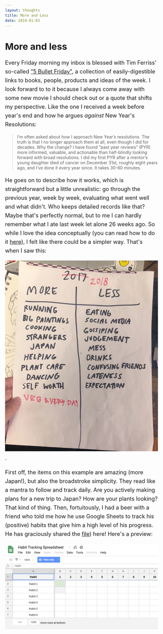 ```yaml
---
layout: thoughts
title: More and Less
date: 2019-01-03
---
```


<style>
  h1 {
    font-size: 30px;
    line-height: 38px;
  }

  h2 {
    padding-bottom: 20px;
  }

  p {
    font-size: 18px;
    line-height: 29px;
  }

  .list {
    font-size: 16px;
    line-height: 18px;
  }

  a:hover {
    color: hotpink;
  }
</style>

# More and less

Every Friday morning my inbox is blessed with Tim Ferriss' so-called <a href="https://tim.blog/welcome-to-5-bullet-friday/">"5 Bullet Friday"</a>, a collection of easily-digestible links to books, people, products and ideas of the week. I look forward to to it because I always come away with some new movie I should check out or a quote that shifts my perspective. Like the one I received a week before year's end and how he argues _against_ New Year's Resolutions:

<blockquote>
  I’m often asked about how I approach New Year’s resolutions. The truth is that I no longer approach them at all, even though I did for decades. Why the change? I have found “past year reviews” (PYR) more informed, valuable, and actionable than half-blindly looking forward with broad resolutions. I did my first PYR after a mentor’s young daughter died of cancer on December 31st, roughly eight years ago, and I’ve done it every year since. It takes 30-60 minutes.
</blockquote>

He goes on to describe how it works, which is straightforward but a little unrealistic: go through the previous year, week by week, evaluating what went well and what didn't. Who keeps detailed records like that? Maybe that's perfectly normal, but to me I can hardly remember what I ate last week let alone 26 weeks ago. So while I love the idea conceptually (you can read how to do it <a href="https://tim.blog/2018/12/28/past-year-review/">here</a>), I felt like there could be a simpler way. That's when I saw this:

![](/assets/images/thoughts/more-less.jpg).

First off, the items on this example are amazing (more Japan!), but also the broadstroke simplicity. They read like a mantra to follow and track daily. Are you actively making plans for a new trip to Japan? How are your plants looking? That kind of thing. Then, fortuitously, I had a beer with a friend who told me how he use Google Sheets to track his (positive) habits that give him a high level of his progress. He has graciously shared the [file](https://docs.google.com/spreadsheets/d/1wFmKDd_wmyKdwGKc0Wsfg0yw_cGBX33mccqBG9rj3-s/edit#gid=0)) here! Here's a preview:

![](/assets/images/thoughts/habit-tracker.png)

<!-- To that end, here's a recap of 2018:

<div class="umbrella">
  <div class="umbrella-left">
    <h2>More</h2>
      <p class="list">Trail runs</p>
      <p class="list">Nordic skiing</p>
      <p class="list">Dinner parties</p>
      <p class="list">Kettlebell classes</p>
      <p class="list">Rumination</p>
      <p class="list">Cooking projects</p>
      <p class="list">Dranks with old friends</p>
      <p class="list">Art projects with kids</p>
  </div>
  <div class="umbrella-right">
  <h2>Less</h2>
    <p class="list">Overthinking</p>
    <p class="list">Hot takes</p>
    <p class="list">Dining out</p>
    <p class="list">Sleeping in</p>

  </div>
</div> -->
